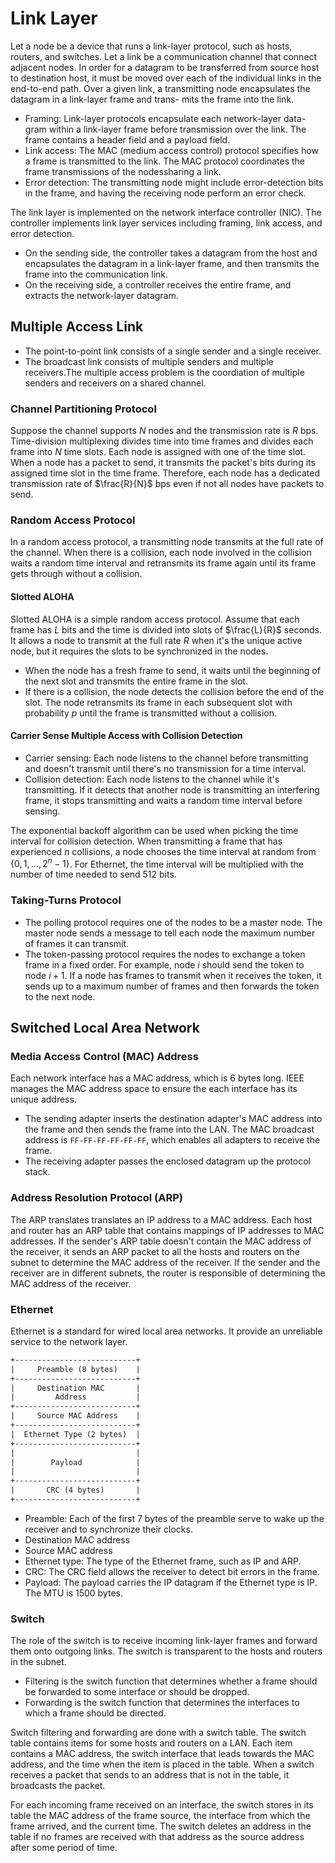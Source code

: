 # Link Layer

Let a node be a device that runs a link-layer protocol, such as hosts, routers, and switches. Let a link be a communication channel that connect adjacent nodes. In order for a datagram to be transferred from source host to destination host, it must be moved over each of the individual links in the end-to-end path. Over a given link, a transmitting node encapsulates the datagram in a link-layer frame and trans- mits the frame into the link.

- Framing: Link-layer protocols encapsulate each network-layer data- gram within a link-layer frame before transmission over the link. The frame contains a header field and a payload field.
- Link access: The MAC (medium access control) protocol specifies how a frame is transmitted to the link. The MAC protocol coordinates the frame transmissions of the nodessharing a link.
- Error detection: The transmitting node might include error-detection bits in the frame, and having the receiving node perform an error check.

The link layer is implemented on the network interface controller (NIC). The controller implements link layer services including framing, link access, and error detection.

- On the sending side, the controller takes a datagram from the host and encapsulates the datagram in a link-layer frame, and then transmits the frame into the communication link.
- On the receiving side, a controller receives the entire frame, and extracts the network-layer datagram.

## Multiple Access Link

- The point-to-point link consists of a single sender and a single receiver.
- The broadcast link consists of multiple senders and multiple receivers.The multiple access problem is the coordiation of multiple senders and receivers on a shared channel.

### Channel Partitioning Protocol

Suppose the channel supports $N$ nodes and the transmission rate is $R$ bps. Time-division multiplexing divides time into time frames and divides each frame into $N$ time slots. Each node is assigned with one of the time slot. When a node has a packet to send, it transmits the packet's bits during its assigned time slot in the time frame. Therefore, each node has a dedicated transmission rate of $\frac{R}{N}$ bps even if not all nodes have packets to send.

### Random Access Protocol

In a random access protocol, a transmitting node transmits at the full rate of the channel. When there is a collision, each node involved in the collision waits a random time interval and retransmits its frame again until its frame gets through without a collision.

#### Slotted ALOHA

Slotted ALOHA is a simple random access protocol. Assume that each frame has $L$ bits and the time is divided into slots of $\frac{L}{R}$ seconds. It allows a node to transmit at the full rate $R$ when it's the unique active node, but it requires the slots to be synchronized in the nodes.

- When the node has a fresh frame to send, it waits until the beginning of the next slot and transmits the entire frame in the slot.
- If there is a collision, the node detects the collision before the end of the slot. The node retransmits its frame in each subsequent slot with probability $p$ until the frame is transmitted without a collision.

#### Carrier Sense Multiple Access with Collision Detection

- Carrier sensing: Each node listens to the channel before transmitting and doesn't transmit until there's no transmission for a time interval.
- Collision detection: Each node listens to the channel while it's transmitting. If it detects that another node is transmitting an interfering frame, it stops transmitting and waits a random time interval before sensing.

The exponential backoff algorithm can be used when picking the time interval for collision detection. When transmitting a frame that has experienced $n$ collisions, a node chooses the time interval at random from $\{ 0, 1, \dots, 2^n - 1 \}$. For Ethernet, the time interval will be multiplied with the number of time needed to send $512$ bits.

### Taking-Turns Protocol

- The polling protocol requires one of the nodes to be a master node. The master node sends a message to tell each node the maximum number of frames it can transmit.
- The token-passing protocol requires the nodes to exchange a token frame in a fixed order. For example, node $i$ should send the token to node $i + 1$. If a node has frames to transmit when it receives the token, it sends up to a maximum number of frames and then forwards the token to the next node.

## Switched Local Area Network

### Media Access Control (MAC) Address

Each network interface has a MAC address, which is 6 bytes long. IEEE manages the MAC address space to ensure the each interface has its unique address.

- The sending adapter inserts the destination adapter's MAC address into the frame and then sends the frame into the LAN. The MAC broadcast address is `FF-FF-FF-FF-FF-FF`, which enables all adapters to receive the frame.
- The receiving adapter passes the enclosed datagram up the protocol stack.

### Address Resolution Protocol (ARP)

The ARP translates translates an IP address to a MAC address. Each host and router has an ARP table that contains mappings of IP addresses to MAC addresses. If the sender's ARP table doesn't contain the MAC address of the receiver, it sends an ARP packet to all the hosts and routers on the subnet to determine the MAC address of the receiver. If the sender and the receiver are in different subnets, the router is responsible of determining the MAC address of the receiver.

### Ethernet

Ethernet is a standard for wired local area networks. It provide an unreliable service to the network layer.

```txt
+---------------------------+
|     Preamble (8 bytes)    |
+---------------------------+
|     Destination MAC       |
|         Address           |
+---------------------------+
|     Source MAC Address    |
+---------------------------+
|  Ethernet Type (2 bytes)  |
+---------------------------+
|                           |
|        Payload            |
|                           |
+---------------------------+
|       CRC (4 bytes)       |
+---------------------------+
```

- Preamble: Each of the first 7 bytes of the preamble serve to wake up the receiver and to synchronize their clocks.
- Destination MAC address
- Source MAC address
- Ethernet type: The type of the Ethernet frame, such as IP and ARP.
- CRC: The CRC field allows the receiver to detect bit errors in the frame.
- Payload: The payload carries the IP datagram if the Ethernet type is IP. The MTU is 1500 bytes.

### Switch

The role of the switch is to receive incoming link-layer frames and forward them onto outgoing links. The switch is transparent to the hosts and routers in the subnet.

- Filtering is the switch function that determines whether a frame should be forwarded to some interface or should be dropped.
- Forwarding is the switch function that determines the interfaces to which a frame should be directed.

Switch filtering and forwarding are done with a switch table. The switch table contains items for some hosts and routers on a LAN. Each item contains a MAC address, the switch interface that leads towards the MAC address, and the time when the item is placed in the table. When a switch receives a packet that sends to an address that is not in the table, it broadcasts the packet.

For each incoming frame received on an interface, the switch stores in its table the MAC address of the frame source, the interface from which the frame arrived, and the current time. The switch deletes an address in the table if no frames are received with that address as the source address after some period of time.
